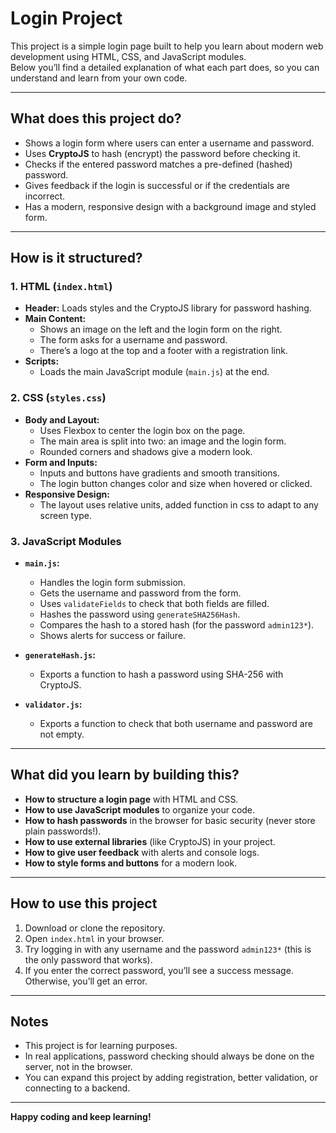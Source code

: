 # Login Project

This project is a simple login page built to help you learn about modern web development using HTML, CSS, and JavaScript modules.  
Below you’ll find a detailed explanation of what each part does, so you can understand and learn from your own code.

---

## What does this project do?

- Shows a login form where users can enter a username and password.
- Uses **CryptoJS** to hash (encrypt) the password before checking it.
- Checks if the entered password matches a pre-defined (hashed) password.
- Gives feedback if the login is successful or if the credentials are incorrect.
- Has a modern, responsive design with a background image and styled form.

---

## How is it structured?

### 1. **HTML (`index.html`)**

- **Header:** Loads styles and the CryptoJS library for password hashing.
- **Main Content:**  
  - Shows an image on the left and the login form on the right.
  - The form asks for a username and password.
  - There’s a logo at the top and a footer with a registration link.
- **Scripts:**  
  - Loads the main JavaScript module (`main.js`) at the end.

### 2. **CSS (`styles.css`)**

- **Body and Layout:**  
  - Uses Flexbox to center the login box on the page.
  - The main area is split into two: an image and the login form.
  - Rounded corners and shadows give a modern look.
- **Form and Inputs:**  
  - Inputs and buttons have gradients and smooth transitions.
  - The login button changes color and size when hovered or clicked.
- **Responsive Design:**  
  - The layout uses relative units, added function in css to adapt to any screen type.

### 3. **JavaScript Modules**

- **`main.js`:**  
  - Handles the login form submission.
  - Gets the username and password from the form.
  - Uses `validateFields` to check that both fields are filled.
  - Hashes the password using `generateSHA256Hash`.
  - Compares the hash to a stored hash (for the password `admin123*`).
  - Shows alerts for success or failure.

- **`generateHash.js`:**  
  - Exports a function to hash a password using SHA-256 with CryptoJS.

- **`validator.js`:**  
  - Exports a function to check that both username and password are not empty.

---

## What did you learn by building this?

- **How to structure a login page** with HTML and CSS.
- **How to use JavaScript modules** to organize your code.
- **How to hash passwords** in the browser for basic security (never store plain passwords!).
- **How to use external libraries** (like CryptoJS) in your project.
- **How to give user feedback** with alerts and console logs.
- **How to style forms and buttons** for a modern look.

---

## How to use this project

1. Download or clone the repository.
2. Open `index.html` in your browser.
3. Try logging in with any username and the password `admin123*` (this is the only password that works).
4. If you enter the correct password, you’ll see a success message. Otherwise, you’ll get an error.

---

## Notes

- This project is for learning purposes.  
- In real applications, password checking should always be done on the server, not in the browser.
- You can expand this project by adding registration, better validation, or connecting to a backend.

---

**Happy coding and keep learning!**